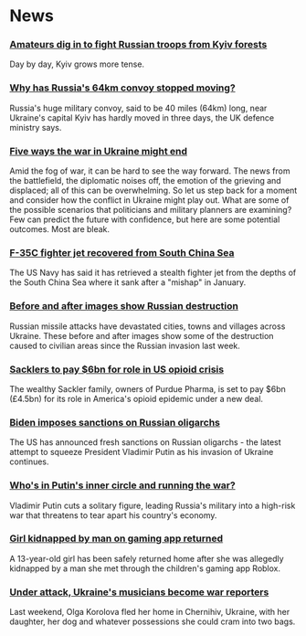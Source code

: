 # News
### [Amateurs dig in to fight Russian troops from Kyiv forests](https://www.bbc.com/news/world-europe-60607649)
Day by day, Kyiv grows more tense.  
### [Why has Russia's 64km convoy stopped moving?](https://www.bbc.com/news/world-europe-60596629)
Russia's huge military convoy, said to be 40 miles (64km) long, near Ukraine's capital Kyiv has hardly moved in three days, the UK defence ministry says.
### [Five ways the war in Ukraine might end](https://www.bbc.com/news/world-europe-60602936)
Amid the fog of war, it can be hard to see the way forward. The news from the battlefield, the diplomatic noises off, the emotion of the grieving and displaced; all of this can be overwhelming. So let us step back for a moment and consider how the conflict in Ukraine might play out. What are some of the possible scenarios that politicians and military planners are examining? Few can predict the future with confidence, but here are some potential outcomes. Most are bleak. 
### [F-35C fighter jet recovered from South China Sea](https://www.bbc.com/news/world-us-canada-60607784)
The US Navy has said it has retrieved a stealth fighter jet from the depths of the South China Sea where it sank after a "mishap" in January. 
### [Before and after images show Russian destruction](https://www.bbc.com/news/world-europe-60610840)
Russian missile attacks have devastated cities, towns and villages across Ukraine. These before and after images show some of the destruction caused to civilian areas since the Russian invasion last week.
### [Sacklers to pay $6bn for role in US opioid crisis](https://www.bbc.com/news/world-us-canada-60610707)
The wealthy Sackler family, owners of Purdue Pharma, is set to pay $6bn (£4.5bn) for its role in America's opioid epidemic under a new deal.
### [Biden imposes sanctions on Russian oligarchs](https://www.bbc.com/news/world-us-canada-60607790)
The US has announced fresh sanctions on Russian oligarchs - the latest attempt to squeeze President Vladimir Putin as his invasion of Ukraine continues. 
### [Who's in Putin's inner circle and running the war?](https://www.bbc.com/news/world-europe-60573261)
Vladimir Putin cuts a solitary figure, leading Russia's military into a high-risk war that threatens to tear apart his country's economy.
### [Girl kidnapped by man on gaming app returned](https://www.bbc.com/news/world-us-canada-60607782)
A 13-year-old girl has been safely returned home after she was allegedly kidnapped by a man she met through the children's gaming app Roblox.  
### [Under attack, Ukraine's musicians become war reporters](https://www.bbc.com/news/entertainment-arts-60586817)
Last weekend, Olga Korolova fled her home in Chernihiv, Ukraine, with her daughter, her dog and whatever possessions she could cram into two bags. 
